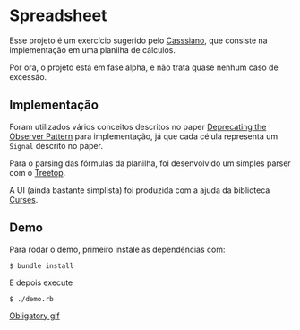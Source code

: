 # Spreadsheet

Esse projeto é um exercício sugerido pelo [Casssiano](https://github.com/cassiano), que consiste na implementação em uma planilha de cálculos.

Por ora, o projeto está em fase alpha, e não trata quase nenhum caso de excessão.

## Implementação

Foram utilizados vários conceitos descritos no paper [Deprecating the Observer Pattern](http://infoscience.epfl.ch/record/148043/files/DeprecatingObserversTR2010.pdf) para implementação, já que cada célula representa um `Signal` descrito no paper.

Para o parsing das fórmulas da planilha, foi desenvolvido um simples parser com o [Treetop](http://treetop.rubyforge.org/).

A UI (ainda bastante simplista) foi produzida com a ajuda da biblioteca [Curses](https://en.wikipedia.org/wiki/Curses_(programming_library)).

## Demo

Para rodar o demo, primeiro instale as dependências com:

    $ bundle install

E depois execute

    $ ./demo.rb

[Obligatory gif](https://asciinema.org/a/cle7hpotzws0f1zzf2ne304o7)
